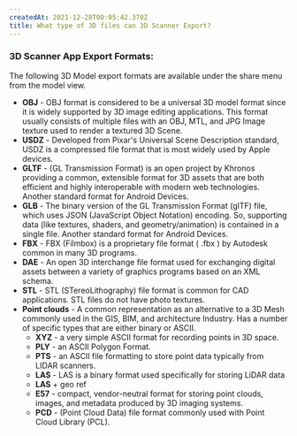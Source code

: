 ```yaml
---
createdAt: 2021-12-28T00:05:42.370Z
title: What type of 3D files can 3D Scanner Export?
---
```


### 3D Scanner App Export Formats:

The following 3D Model export formats are available under the share menu from the model view.

* **OBJ** - OBJ format is considered to be a universal 3D model format since it is widely supported by 3D image editing applications. This format usually consists of multiple files with an OBJ, MTL, and JPG Image texture used to render a textured 3D Scene.
* **USDZ** - Developed from Pixar's Universal Scene Description standard, USDZ is a compressed file format that is most widely used by Apple devices.
* **GLTF** - (GL Transmission Format) is an open project by Khronos providing a common, extensible format for 3D assets that are both efficient and highly interoperable with modern web technologies. Another standard format for Android Devices.
* **GLB** - The binary version of the GL Transmission Format (glTF) file, which uses JSON (JavaScript Object Notation) encoding. So, supporting data (like textures, shaders, and geometry/animation) is contained in a single file. Another standard format for Android Devices.
* **FBX** - FBX (Filmbox) is a proprietary file format ( .fbx ) by Autodesk common in many 3D programs.
* **DAE** -  An open 3D interchange file format used for exchanging digital assets between a variety of graphics programs based on an XML schema.
* **STL** -   STL (STereoLithography) file format is common for CAD applications. STL files do not have photo textures.
* **Point clouds** - A common representation as an alternative to a 3D Mesh commonly used in the GIS, BIM, and architecture Industry. Has a number of specific types that are either binary or ASCII.
    * **XYZ**  - a very simple ASCII format for recording points in 3D space.
    * **PLY** -  an ASCII Polygon Format. 
    * **PTS** -  an ASCII file formatting to store point data typically from LIDAR scanners.
    * **LAS** - LAS is a binary format used specifically for storing LiDAR data
    * **LAS** + geo ref 
    * **E57** - compact, vendor-neutral format for storing point clouds, images, and metadata produced by 3D imaging systems.
    * **PCD** - (Point Cloud Data) file format commonly used with  Point Cloud Library (PCL).